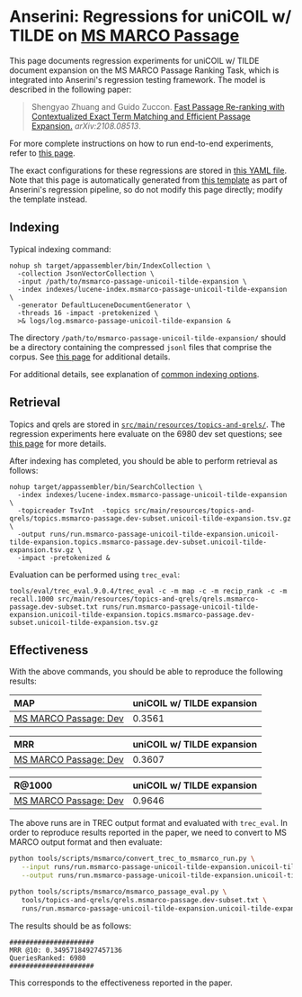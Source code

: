 # Anserini: Regressions for uniCOIL w/ TILDE on [MS MARCO Passage](https://github.com/microsoft/MSMARCO-Passage-Ranking)

This page documents regression experiments for uniCOIL w/ TILDE document expansion on the MS MARCO Passage Ranking Task, which is integrated into Anserini's regression testing framework.
The model is described in the following paper:

> Shengyao Zhuang and Guido Zuccon. [Fast Passage Re-ranking with Contextualized Exact Term Matching and Efficient Passage Expansion.](https://arxiv.org/pdf/2108.08513) _arXiv:2108.08513_.

For more complete instructions on how to run end-to-end experiments, refer to [this page](experiments-msmarco-passage-unicoil-tilde-expansion.md).

The exact configurations for these regressions are stored in [this YAML file](../src/main/resources/regression/msmarco-passage-unicoil-tilde-expansion.yaml).
Note that this page is automatically generated from [this template](../src/main/resources/docgen/templates/msmarco-passage-unicoil-tilde-expansion.template) as part of Anserini's regression pipeline, so do not modify this page directly; modify the template instead.

## Indexing

Typical indexing command:

```
nohup sh target/appassembler/bin/IndexCollection \
  -collection JsonVectorCollection \
  -input /path/to/msmarco-passage-unicoil-tilde-expansion \
  -index indexes/lucene-index.msmarco-passage-unicoil-tilde-expansion \
  -generator DefaultLuceneDocumentGenerator \
  -threads 16 -impact -pretokenized \
  >& logs/log.msmarco-passage-unicoil-tilde-expansion &
```

The directory `/path/to/msmarco-passage-unicoil-tilde-expansion/` should be a directory containing the compressed `jsonl` files that comprise the corpus.
See [this page](experiments-msmarco-passage-unicoil-tilde-expansion.md) for additional details.

For additional details, see explanation of [common indexing options](common-indexing-options.md).

## Retrieval

Topics and qrels are stored in [`src/main/resources/topics-and-qrels/`](../src/main/resources/topics-and-qrels/).
The regression experiments here evaluate on the 6980 dev set questions; see [this page](experiments-msmarco-passage.md) for more details.

After indexing has completed, you should be able to perform retrieval as follows:

```
nohup target/appassembler/bin/SearchCollection \
  -index indexes/lucene-index.msmarco-passage-unicoil-tilde-expansion \
  -topicreader TsvInt  -topics src/main/resources/topics-and-qrels/topics.msmarco-passage.dev-subset.unicoil-tilde-expansion.tsv.gz \
  -output runs/run.msmarco-passage-unicoil-tilde-expansion.unicoil-tilde-expansion.topics.msmarco-passage.dev-subset.unicoil-tilde-expansion.tsv.gz \
  -impact -pretokenized &
```

Evaluation can be performed using `trec_eval`:

```
tools/eval/trec_eval.9.0.4/trec_eval -c -m map -c -m recip_rank -c -m recall.1000 src/main/resources/topics-and-qrels/qrels.msmarco-passage.dev-subset.txt runs/run.msmarco-passage-unicoil-tilde-expansion.unicoil-tilde-expansion.topics.msmarco-passage.dev-subset.unicoil-tilde-expansion.tsv.gz
```

## Effectiveness

With the above commands, you should be able to reproduce the following results:

MAP                                     | uniCOIL w/ TILDE expansion|
:---------------------------------------|-----------|
[MS MARCO Passage: Dev](https://github.com/microsoft/MSMARCO-Passage-Ranking)| 0.3561    |


MRR                                     | uniCOIL w/ TILDE expansion|
:---------------------------------------|-----------|
[MS MARCO Passage: Dev](https://github.com/microsoft/MSMARCO-Passage-Ranking)| 0.3607    |


R@1000                                  | uniCOIL w/ TILDE expansion|
:---------------------------------------|-----------|
[MS MARCO Passage: Dev](https://github.com/microsoft/MSMARCO-Passage-Ranking)| 0.9646    |

The above runs are in TREC output format and evaluated with `trec_eval`.
In order to reproduce results reported in the paper, we need to convert to MS MARCO output format and then evaluate:

```bash
python tools/scripts/msmarco/convert_trec_to_msmarco_run.py \
   --input runs/run.msmarco-passage-unicoil-tilde-expansion.unicoil-tilde-expansion.topics.msmarco-passage.dev-subset.unicoil-tilde-expansion.tsv.gz \
   --output runs/run.msmarco-passage-unicoil-tilde-expansion.unicoil-tilde-expansion.topics.msmarco-passage.dev-subset.unicoil-tilde-expansion.tsv.gz.msmarco --quiet

python tools/scripts/msmarco/msmarco_passage_eval.py \
   tools/topics-and-qrels/qrels.msmarco-passage.dev-subset.txt \
   runs/run.msmarco-passage-unicoil-tilde-expansion.unicoil-tilde-expansion.topics.msmarco-passage.dev-subset.unicoil-tilde-expansion.tsv.gz.msmarco
```

The results should be as follows:

```
#####################
MRR @10: 0.34957184927457136
QueriesRanked: 6980
#####################
```

This corresponds to the effectiveness reported in the paper.